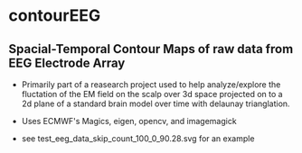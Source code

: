 # contourEEG #

## Spacial-Temporal Contour Maps of raw data from EEG Electrode Array ##

- Primarily part of a reasearch project used to help analyze/explore the fluctation of the EM field on the scalp over 3d space projected on to a 2d plane of a standard brain model over time with delaunay trianglation.

- Uses ECMWF's Magics, eigen, opencv, and imagemagick

- see test_eeg_data_skip_count_100_0_90.28.svg for an example
